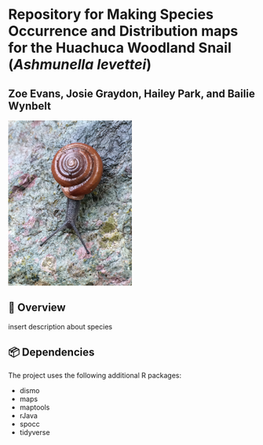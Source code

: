 # Repository for Making Species Occurrence and Distribution maps for the Huachuca Woodland Snail (*Ashmunella levettei*)

## Zoe Evans, Josie Graydon, Hailey Park, and Bailie Wynbelt

<img src="photos/huachuca.jpeg"  width="50%">

## 🐌 Overview
insert description about species

## 📦 Dependencies
The project uses the following additional R packages:
+ dismo
+ maps
+ maptools
+ rJava
+ spocc
+ tidyverse


